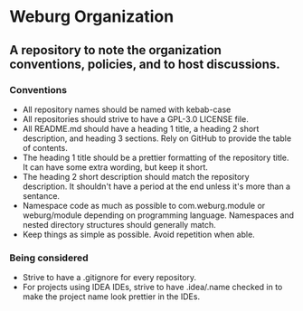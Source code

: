 # Weburg Organization

## A repository to note the organization conventions, policies, and to host discussions.

### Conventions

- All repository names should be named with kebab-case
- All repositories should strive to have a GPL-3.0 LICENSE file.
- All README.md should have a heading 1 title, a heading 2 short description, and heading 3 sections. Rely on GitHub to provide the table of contents.
- The heading 1 title should be a prettier formatting of the repository title. It can have some extra wording, but keep it short.
- The heading 2 short description should match the repository description. It shouldn't have a period at the end unless it's more than a sentance.
- Namespace code as much as possible to com.weburg.module or weburg/module depending on programming language. Namespaces and nested directory structures should generally match.
- Keep things as simple as possible. Avoid repetition when able.

### Being considered

- Strive to have a .gitignore for every repository.
- For projects using IDEA IDEs, strive to have .idea/.name checked in to make the project name look prettier in the IDEs.

